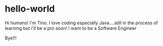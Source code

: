 # hello-world

Hi humans! 
I'm Tino. I love coding especially Java....still in the process of learning but i'll be a pro soon!
I want to be a Software Engineer

Bye!!!
